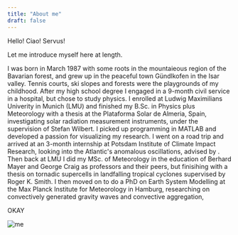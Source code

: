```yaml
---
title: "About me"
draft: false
---
```


Hello! Ciao! Servus!

Let me introduce myself here at length. 

I was born in March 1987 with some roots in the mountaieous region of the Bavarian forest, and grew up in the peaceful town Gündlkofen in the Isar valley. Tennis courts, ski slopes and forests were the playgrounds of my childhood. After my high school degree I engaged in a 9-month civil service in a hospital, but chose to study physics. I enrolled at Ludwig Maximilians Univerity in Munich (LMU) and finished my B.Sc. in Physics plus Meteorology with a thesis at the Plataforma Solar de Almeria, Spain, investigating solar radiation measurement instruments, under the supervision of Stefan Wilbert. I picked up programming in MATLAB and developed a passion for visualizing my research. I went on a road trip and arrived at an 3-month internship at Potsdam Institute of Climate Impact Research, looking into the Atlantic's anomalous oscillations, advised by . Then back at LMU I did my MSc. of Meteorology in the education of Berhard Mayer and George Craig as professors and their peers, but finisihing with a thesis on tornadic supercells in landfalling tropical cyclones supervised by Roger K. Smith. I then moved on to do a PhD on Earth System Modelling at the Max Planck Institute for Meteorology in Hamburg, researching on convectively generated gravity waves and convective aggregation, 

OKAY


![me](/pictures/P6051951.JPG)


